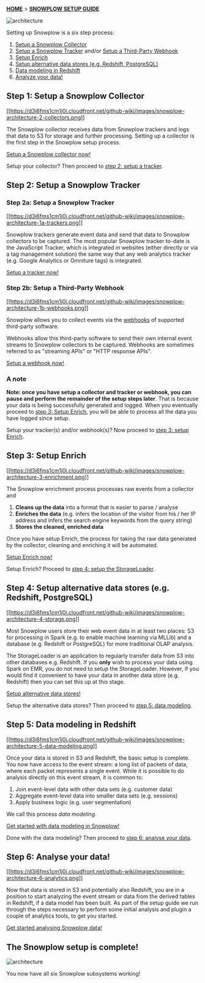 [**HOME**](Home) > [**SNOWPLOW SETUP GUIDE**](Setting-up-Snowplow)

![architecture][conceptual-architecture]

Setting up Snowplow is a six step process:

1. [Setup a Snowplow Collector](#step1)
2. [Setup a Snowplow Tracker](#step2a) and/or [Setup a Third-Party Webhook](#step2b)
3. [Setup Enrich](#step3)
4. [Setup alternative data stores (e.g. Redshift, PostgreSQL)](#step4)
5. [Data modeling in Redshift](#step5)
6. [Analyze your data!](#step6)

<a name="step1" />

## Step 1: Setup a Snowplow Collector

[[https://d3i6fms1cm1j0i.cloudfront.net/github-wiki/images/snowplow-architecture-2-collectors.png]]

The Snowplow collector receives data from Snowplow trackers and logs that data to S3 for storage and further processing. Setting up a collector is the first step in the Snowplow setup process.

[Setup a Snowplow collector now!](Setting-up-a-collector)

Setup your collector? Then proceed to [step 2: setup a tracker](#step2).

<a name="step2" />

## Step 2: Setup a Snowplow Tracker

<a name="step2a" />

### Step 2a: Setup a Snowplow Tracker

[[https://d3i6fms1cm1j0i.cloudfront.net/github-wiki/images/snowplow-architecture-1a-trackers.png]]

Snowplow trackers generate event data and send that data to Snowplow collectors to be captured. The most popular Snowplow tracker to-date is the JavaScript Tracker, which is integrated in websites (either directly or via a tag management solution) the same way that any web analytics tracker (e.g. Google Analytics or Omniture tags) is integrated.

[Setup a tracker now!](Setting-up-a-Tracker)

<a name="step2b" />

### Step 2b: Setup a Third-Party Webhook

[[https://d3i6fms1cm1j0i.cloudfront.net/github-wiki/images/snowplow-architecture-1b-webhooks.png]]

Snowplow allows you to collect events via the [webhooks][webhooks-defn] of supported third-party software.

Webhooks allow this third-party software to send their own internal event streams to Snowplow collectors to be captured. Webhooks are sometimes referred to as "streaming APIs" or "HTTP response APIs".

[Setup a webhook now!](Setting-up-a-Webhook)

### A note

**Note: once you have setup a collector and tracker or webhook, you can pause and perform the remainder of the setup steps later**. That is because your data is being successfully generated and logged. When you eventually proceed to [step 3: Setup Enrich](#step3), you will be able to process all the data you have logged since setup.

Setup your tracker(s) and/or webhook(s)? Now proceed to [step 3: setup Enrich](#step3).

<a name="step3" />

## Step 3: Setup Enrich

[[https://d3i6fms1cm1j0i.cloudfront.net/github-wiki/images/snowplow-architecture-3-enrichment.png]] 

The Snowplow enrichment process processes raw events from a collector and

1. **Cleans up the data** into a format that is easier to parse / analyse
2. **Enriches the data** (e.g. infers the location of the visitor from his / her IP address and infers the search engine keywords from the query string)
3. **Stores the cleaned, enriched data**

Once you have setup Enrich, the process for taking the raw data generated by the collector, cleaning and enriching it will be automated.

[Setup Enrich now!](Setting-up-Enrich)

Setup Enrich? Proceed to [step 4: setup the StorageLoader](#step4).

<a name="step4" />

## Step 4: Setup alternative data stores (e.g. Redshift, PostgreSQL)

[[https://d3i6fms1cm1j0i.cloudfront.net/github-wiki/images/snowplow-architecture-4-storage.png]]

Most Snowplow users store their web event data in at least two places: S3 for processing in Spark (e.g. to enable machine learning via MLLib) and a database (e.g. Redshift or PostgreSQL) for more traditional OLAP analysis.

The StorageLoader is an application to regularly transfer data from S3 into other databases e.g. Redshift. If you **only** wish to process your data using Spark on EMR, you do not need to setup the StorageLoader. However, if you would find it convenient to have your data in another data store (e.g. Redshift) then you can set this up at this stage.

[Setup alternative data stores!](Setting-up-alternative-data-stores)

Setup the alternative data stores? Then proceed to [step 5: data modeling](#step5).

<a name="step5" />

## Step 5: Data modeling in Redshift

[[https://d3i6fms1cm1j0i.cloudfront.net/github-wiki/images/snowplow-architecture-5-data-modeling.png]]

Once your data is stored in S3 and Redshift, the basic setup is complete. You now have access to the event stream: a long list of packets of data, where each packet represents a single event. While it is possible to do analysis directly on this event stream, it is common to:

1. Join event-level data with other data sets (e.g. customer data)
2. Aggregate event-level data into smaller data sets (e.g. sessions)
3. Apply business logic (e.g. user segmentation)

We call this process *data modeling*.

[Get started with data modeling in Snowplow!](getting-started-with-data-modeling)

Done with the data modeling? Then proceed to [step 6: analyse your data](#step6).

<a name="step6" />

## Step 6: Analyse your data!

[[https://d3i6fms1cm1j0i.cloudfront.net/github-wiki/images/snowplow-architecture-6-analytics.png]]

Now that data is stored in S3 and potentially also Redshift, you are in a position to start analyzing the event stream or data from the derived tables in Redshift, if a data model has been built. As part of the setup guide we run through the steps necessary to perform some initial analysis and plugin a couple of analytics tools, to get you started.

[Get started analysing Snowplow data!](getting-started-analyzing-snowplow-data)

## The Snowplow setup is complete!

![architecture][conceptual-architecture]

You now have all six Snowplow subsystems working!

[conceptual-architecture]: https://d3i6fms1cm1j0i.cloudfront.net/github-wiki/images/snowplow-architecture.png
[webhooks-defn]: http://en.wikipedia.org/wiki/Webhook
